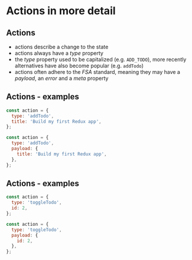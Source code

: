 # Actions in more detail

## Actions

- actions describe a change to the state
- actions always have a _type_ property
- the _type_ property used to be capitalized (e.g. `ADD_TODO`), more recently alternatives have also become popular (e.g. `addTodo`)
- actions often adhere to the _FSA_ standard, meaning they may have a _payload_, an _error_ and a _meta_ property

## Actions - examples

```js
const action = {
  type: 'addTodo',
  title: 'Build my first Redux app',
};
```

```js
const action = {
  type: 'addTodo',
  payload: {
    title: 'Build my first Redux app',
  },
};
```

## Actions - examples

```js
const action = {
  type: 'toggleTodo',
  id: 2,
};
```

```js
const action = {
  type: 'toggleTodo',
  payload: {
    id: 2,
  },
};
```
